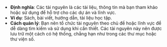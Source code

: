 

- **Định nghĩa**: Các tài nguyên là các tài liệu, thông tin mà bạn tham khảo hoặc sử dụng để hỗ trợ cho các dự án và lĩnh vực.
- **Ví dụ**: Sách, bài viết, hướng dẫn, tài liệu học tập.
- **Cách quản lý**: Bạn nên tổ chức tài nguyên theo chủ đề hoặc lĩnh vực để dễ dàng tìm kiếm và sử dụng khi cần thiết. Các tài nguyên này nên được lưu trữ một cách có hệ thống, chẳng hạn như trong các thư mục hoặc thư viện số.